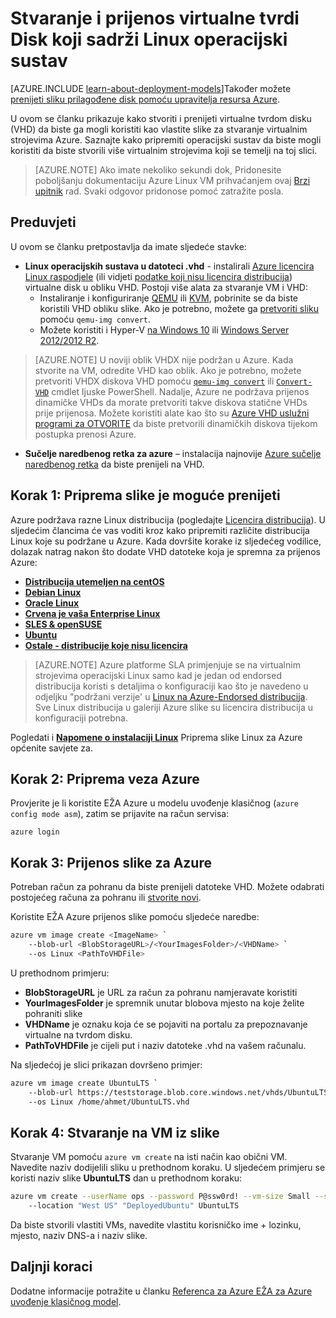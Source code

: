 <properties
    pageTitle="Stvoriti i prenijeti Linux VHD | Microsoft Azure"
    description="Stvoriti i prenijeti na Azure virtualne tvrdi disk (VHD) s modelom uvođenje klasičnog koja sadrži operacijski sustav Linux."
    services="virtual-machines-linux"
    documentationCenter=""
    authors="iainfoulds"
    manager="timlt"
    editor="tysonn"
    tags="azure-service-management"/>

<tags
    ms.service="virtual-machines-linux"
    ms.workload="infrastructure-services"
    ms.tgt_pltfrm="vm-linux"
    ms.devlang="na"
    ms.topic="article"
    ms.date="09/01/2016"
    ms.author="iainfou"/>

# <a name="creating-and-uploading-a-virtual-hard-disk-that-contains-the-linux-operating-system"></a>Stvaranje i prijenos virtualne tvrdi Disk koji sadrži Linux operacijski sustav

[AZURE.INCLUDE [learn-about-deployment-models](../../includes/learn-about-deployment-models-classic-include.md)]Također možete [prenijeti sliku prilagođene disk pomoću upravitelja resursa Azure](virtual-machines-linux-upload-vhd.md).

U ovom se članku prikazuje kako stvoriti i prenijeti virtualne tvrdom disku (VHD) da biste ga mogli koristiti kao vlastite slike za stvaranje virtualnim strojevima Azure. Saznajte kako pripremiti operacijski sustav da biste mogli koristiti da biste stvorili više virtualnim strojevima koji se temelji na toj slici. 

>  [AZURE.NOTE] Ako imate nekoliko sekundi dok, Pridonesite poboljšanju dokumentaciju Azure Linux VM prihvaćanjem ovaj [Brzi upitnik](https://aka.ms/linuxdocsurvey) rad. Svaki odgovor pridonose pomoć zatražite posla.

## <a name="prerequisites"></a>Preduvjeti
U ovom se članku pretpostavlja da imate sljedeće stavke:

- **Linux operacijskih sustava u datoteci .vhd** - instalirali [Azure licencira Linux raspodjele](virtual-machines-linux-endorsed-distros.md) (ili vidjeti [podatke koji nisu licencira distribucija](virtual-machines-linux-create-upload-generic.md)) virtualne disk u obliku VHD. Postoji više alata za stvaranje VM i VHD:
    - Instaliranje i konfiguriranje [QEMU](https://en.wikibooks.org/wiki/QEMU/Installing_QEMU) ili [KVM](http://www.linux-kvm.org/page/RunningKVM), pobrinite se da biste koristili VHD obliku slike. Ako je potrebno, možete ga [pretvoriti sliku](https://en.wikibooks.org/wiki/QEMU/Images#Converting_image_formats) pomoću `qemu-img convert`.
    - Možete koristiti i Hyper-V [na Windows 10](https://msdn.microsoft.com/virtualization/hyperv_on_windows/quick_start/walkthrough_install) ili [Windows Server 2012/2012 R2](https://technet.microsoft.com/library/hh846766.aspx).

> [AZURE.NOTE] U noviji oblik VHDX nije podržan u Azure. Kada stvorite na VM, odredite VHD kao oblik. Ako je potrebno, možete pretvoriti VHDX diskova VHD pomoću [`qemu-img convert`](https://en.wikibooks.org/wiki/QEMU/Images#Converting_image_formats) ili [`Convert-VHD`](https://technet.microsoft.com/library/hh848454.aspx) cmdlet ljuske PowerShell. Nadalje, Azure ne podržava prijenos dinamičke VHDs da morate pretvoriti takve diskova statične VHDs prije prijenosa. Možete koristiti alate kao što su [Azure VHD uslužni programi za OTVORITE](https://github.com/Microsoft/azure-vhd-utils-for-go) da biste pretvorili dinamičkih diskova tijekom postupka prenosi Azure.

- **Sučelje naredbenog retka za azure** – instalacija najnovije [Azure sučelje naredbenog retka](../virtual-machines-command-line-tools.md) da biste prenijeli na VHD.

<a id="prepimage"> </a>
## <a name="step-1-prepare-the-image-to-be-uploaded"></a>Korak 1: Priprema slike je moguće prenijeti

Azure podržava razne Linux distribucija (pogledajte [Licencira distribucija](virtual-machines-linux-endorsed-distros.md)). U sljedećim člancima će vas voditi kroz kako pripremiti različite distribucija Linux koje su podržane u Azure. Kada dovršite korake iz sljedećeg vodilice, dolazak natrag nakon što dodate VHD datoteke koja je spremna za prijenos Azure:

- **[Distribucija utemeljen na centOS](virtual-machines-linux-create-upload-centos.md)**
- **[Debian Linux](virtual-machines-linux-debian-create-upload-vhd.md)**
- **[Oracle Linux](virtual-machines-linux-oracle-create-upload-vhd.md)**
- **[Crvena je vaša Enterprise Linux](virtual-machines-linux-redhat-create-upload-vhd.md)**
- **[SLES & openSUSE](virtual-machines-linux-suse-create-upload-vhd.md)**
- **[Ubuntu](virtual-machines-linux-create-upload-ubuntu.md)**
- **[Ostale - distribucije koje nisu licencira](virtual-machines-linux-create-upload-generic.md)**

> [AZURE.NOTE] Azure platforme SLA primjenjuje se na virtualnim strojevima operacijski Linux samo kad je jedan od endorsed distribucija koristi s detaljima o konfiguraciji kao što je navedeno u odjeljku "podržani verzije' u [Linux na Azure-Endorsed distribucija](virtual-machines-linux-endorsed-distros.md). Sve Linux distribucija u galeriji Azure slike su licencira distribucija u konfiguraciji potrebna.

Pogledati i **[Napomene o instalaciji Linux](virtual-machines-linux-create-upload-generic.md#general-linux-installation-notes)** Priprema slike Linux za Azure općenite savjete za.


<a id="connect"> </a>
## <a name="step-2-prepare-the-connection-to-azure"></a>Korak 2: Priprema veza Azure

Provjerite je li koristite EŽA Azure u modelu uvođenje klasičnog (`azure config mode asm`), zatim se prijavite na račun servisa:

```
azure login
```


<a id="upload"> </a>
## <a name="step-3-upload-the-image-to-azure"></a>Korak 3: Prijenos slike za Azure

Potreban račun za pohranu da biste prenijeli datoteke VHD. Možete odabrati postojećeg računa za pohranu ili [stvorite novi](../storage/storage-create-storage-account.md).

Koristite EŽA Azure prijenos slike pomoću sljedeće naredbe:

```bash
azure vm image create <ImageName> `
    --blob-url <BlobStorageURL>/<YourImagesFolder>/<VHDName> `
    --os Linux <PathToVHDFile>
```

U prethodnom primjeru:

- **BlobStorageURL** je URL za račun za pohranu namjeravate koristiti
- **YourImagesFolder** je spremnik unutar blobova mjesto na koje želite pohraniti slike
- **VHDName** je oznaku koja će se pojaviti na portalu za prepoznavanje virtualne na tvrdom disku.
- **PathToVHDFile** je cijeli put i naziv datoteke .vhd na vašem računalu.

Na sljedećoj je slici prikazan dovršeno primjer:

```bash
azure vm image create UbuntuLTS `
    --blob-url https://teststorage.blob.core.windows.net/vhds/UbuntuLTS.vhd `
    --os Linux /home/ahmet/UbuntuLTS.vhd
```

## <a name="step-4-create-a-vm-from-the-image"></a>Korak 4: Stvaranje na VM iz slike
Stvaranje VM pomoću `azure vm create` na isti način kao obični VM. Navedite naziv dodijelili sliku u prethodnom koraku. U sljedećem primjeru se koristi naziv slike **UbuntuLTS** dan u prethodnom koraku:

```bash
azure vm create --userName ops --password P@ssw0rd! --vm-size Small --ssh `
    --location "West US" "DeployedUbuntu" UbuntuLTS
```

Da biste stvorili vlastiti VMs, navedite vlastitu korisničko ime + lozinku, mjesto, naziv DNS-a i naziv slike.

## <a name="next-steps"></a>Daljnji koraci

Dodatne informacije potražite u članku [Referenca za Azure EŽA za Azure uvođenje klasičnog model](../virtual-machines-command-line-tools.md).

[Step 1: Prepare the image to be uploaded]: #prepimage
[Step 2: Prepare the connection to Azure]: #connect
[Step 3: Upload the image to Azure]: #upload
